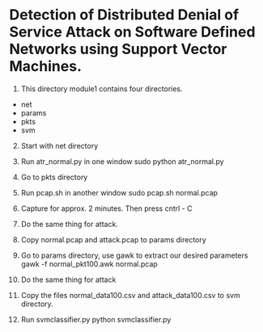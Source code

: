 # Detection of Distributed Denial of Service Attack on Software Defined Networks using Support Vector Machines.


1. This directory module1 contains four directories.
  - net
  - params
  - pkts
  - svm

2. Start with net directory
3. Run atr_normal.py in one window
   sudo python atr_normal.py
4. Go to pkts directory
5. Run pcap.sh in another window
   sudo pcap.sh normal.pcap
6. Capture for approx. 2 minutes. Then press cntrl - C
7. Do the same thing for attack.

8. Copy normal.pcap and attack.pcap to params directory
9. Go to params directory, use gawk to extract our desired parameters
   gawk -f normal_pkt100.awk normal.pcap
10. Do the same thing for attack
11. Copy the files normal_data100.csv and attack_data100.csv to svm directory.
12. Run svmclassifier.py
    python svmclassifier.py

